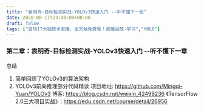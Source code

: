 ```yaml
---
title: "袁明奇-目标检测实战-YOLOv3快速入门 --听不懂下一张"
date: 2020-08-17T23:48:09+08:00
draft: false
tags: ["百场IT大咖技术直播，全天候免费看！直播回放-学习","YOLO"]
---
```


### 第二章：袁明奇-目标检测实战-YOLOv3快速入门 --听不懂下一章
总结
1. 简单回顾了YOLOv3的算法架构
2. YOLOv3前向推理部分代码精读
项目地址:
https://github.com/Mingqi-Yuan/YOLOv3
博客:
https://blog.csdn.net/weixin_42499236
《TensorFlow 2.0三大项目实战》:
https://edu.csdn.net/course/detail/26956